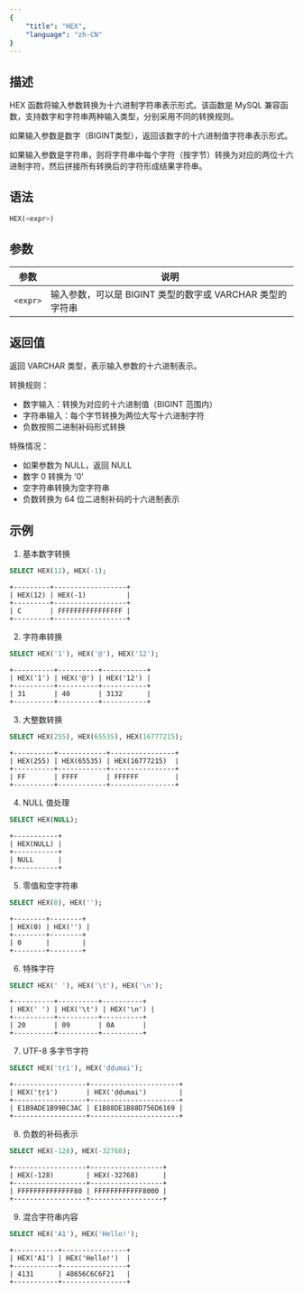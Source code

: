 ```yaml
---
{
    "title": "HEX",
    "language": "zh-CN"
}
---
```


## 描述

HEX 函数将输入参数转换为十六进制字符串表示形式。该函数是 MySQL 兼容函数，支持数字和字符串两种输入类型，分别采用不同的转换规则。

如果输入参数是数字（BIGINT类型），返回该数字的十六进制值字符串表示形式。

如果输入参数是字符串，则将字符串中每个字符（按字节）转换为对应的两位十六进制字符，然后拼接所有转换后的字符形成结果字符串。

## 语法

```sql
HEX(<expr>)
```

## 参数

| 参数    | 说明           |
|-------|--------------|
| `<expr>` | 输入参数，可以是 BIGINT 类型的数字或 VARCHAR 类型的字符串 |

## 返回值

返回 VARCHAR 类型，表示输入参数的十六进制表示。

转换规则：
- 数字输入：转换为对应的十六进制值（BIGINT 范围内）
- 字符串输入：每个字节转换为两位大写十六进制字符
- 负数按照二进制补码形式转换

特殊情况：
- 如果参数为 NULL，返回 NULL
- 数字 0 转换为 '0'
- 空字符串转换为空字符串
- 负数转换为 64 位二进制补码的十六进制表示

## 示例

1. 基本数字转换
```sql
SELECT HEX(12), HEX(-1);
```
```text
+---------+------------------+
| HEX(12) | HEX(-1)          |
+---------+------------------+
| C       | FFFFFFFFFFFFFFFF |
+---------+------------------+
```

2. 字符串转换
```sql
SELECT HEX('1'), HEX('@'), HEX('12');
```
```text
+----------+----------+-----------+
| HEX('1') | HEX('@') | HEX('12') |
+----------+----------+-----------+
| 31       | 40       | 3132      |
+----------+----------+-----------+
```

3. 大整数转换
```sql
SELECT HEX(255), HEX(65535), HEX(16777215);
```
```text
+----------+------------+----------------+
| HEX(255) | HEX(65535) | HEX(16777215)  |
+----------+------------+----------------+
| FF       | FFFF       | FFFFFF         |
+----------+------------+----------------+
```

4. NULL 值处理
```sql
SELECT HEX(NULL);
```
```text
+-----------+
| HEX(NULL) |
+-----------+
| NULL      |
+-----------+
```

5. 零值和空字符串
```sql
SELECT HEX(0), HEX('');
```
```text
+--------+--------+
| HEX(0) | HEX('') |
+--------+--------+
| 0      |        |
+--------+--------+
```

6. 特殊字符
```sql
SELECT HEX(' '), HEX('\t'), HEX('\n');
```
```text
+----------+----------+----------+
| HEX(' ') | HEX('\t') | HEX('\n') |
+----------+----------+----------+
| 20       | 09       | 0A       |
+----------+----------+----------+
```

7. UTF-8 多字节字符
```sql
SELECT HEX('ṭṛì'), HEX('ḍḍumai');
```
```text
+------------------+----------------------+
| HEX('ṭṛì')       | HEX('ḍḍumai')        |
+------------------+----------------------+
| E1B9ADE1B99BC3AC | E1B88DE1B88D756D6169 |
+------------------+----------------------+
```

8. 负数的补码表示
```sql
SELECT HEX(-128), HEX(-32768);
```
```text
+------------------+------------------+
| HEX(-128)        | HEX(-32768)      |
+------------------+------------------+
| FFFFFFFFFFFFFF80 | FFFFFFFFFFFF8000 |
+------------------+------------------+
```

9. 混合字符串内容
```sql
SELECT HEX('A1'), HEX('Hello!');
```
```text
+-----------+----------------+
| HEX('A1') | HEX('Hello!')  |
+-----------+----------------+
| 4131      | 48656C6C6F21   |
+-----------+----------------+
```